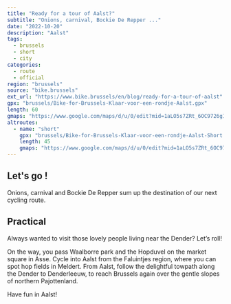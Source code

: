 ```yaml
---
title: "Ready for a tour of Aalst?"
subtitle: "Onions, carnival, Bockie De Repper ..."
date: "2022-10-20"
description: "Aalst"
tags:
  - brussels
  - short
  - city
categories: 
  - route
  - official
region: "brussels"
source: "bike.brussels"
ext_url: "https://www.bike.brussels/en/blog/ready-for-a-tour-of-aalst"
gpx: "brussels/Bike-for-Brussels-Klaar-voor-een-rondje-Aalst.gpx"
length: 60
gmaps: "https://www.google.com/maps/d/u/0/edit?mid=1aLO5s7ZRt_6OC9726gIldos4uQAS_D1o&usp=sharing"
altroutes:
  - name: "short"
    gpx: "brussels/Bike-for-Brussels-Klaar-voor-een-rondje-Aalst-Short.gpx"
    length: 45
    gmaps: "https://www.google.com/maps/d/u/0/edit?mid=1aLO5s7ZRt_6OC9726gIldos4uQAS_D1o&usp=sharing"
---
```

## Let's go !

Onions, carnival and Bockie De Repper sum up the destination of our next cycling route.

## Practical

Always wanted to visit those lovely people living near the Dender? Let’s roll!

On the way, you pass Waalborre park and the Hopduvel on the market square in Asse. Cycle into Aalst from the Faluintjes region, where you can spot hop fields in Meldert. From Aalst, follow the delightful towpath along the Dender to Denderleeuw, to reach Brussels again over the gentle slopes of northern Pajottenland.

Have fun in Aalst!